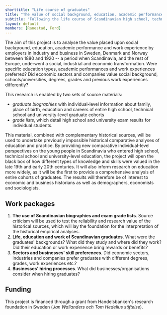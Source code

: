 ```yaml
---
shorttitle: "Life course of graduates"
title: "The value of social background, education, academic performance and work experience"
subtitle: "Following the life course of Scandinavian high school, technical school and university-level graduate cohorts 1880-1920"
layout: default
members: [Ranestad, Ford]
---
```


The aim of this project is to analyse the value placed upon social background, education, academic performance and work experience by employers in industry and business in Sweden, Denmark and Norway between 1880 and 1920 -- a period when Scandinavia, and the rest of Europe, underwent a social, industrial and economic transformation. Were specific education types, academic performances and work experiences preferred? Did economic sectors and companies value social background, schools/universities, degrees, grades and previous work experiences differently?

This research is enabled by two sets of source materials:
- _graduate biographies_ with individual-level information about family, place of birth, education and careers of entire high school, technical school and university-level graduate cohorts
- _grade lists_, which detail high school and university exam results for individual students.

This material, combined with complementary historical sources, will be used to undertake previously impossible historical comparative analyses of education and practice. By providing new comparative individual-level perspectives on the young people in Scandinavia who entered high school, technical school and university-level education, the project will open the black box of how different types of knowledge and skills were valued in the late 19th and early 20th centuries. It will also inform research on education more widely, as it will be the first to provide a comprehensive analysis of entire cohorts of graduates. The results will therefore be of interest to economic and business historians as well as demographers, economists and sociologists.

## Work packages
1. **The use of Scandinavian biographies and exam grade lists**. Source criticism will be used to test the reliability and research value of the historical sources, which will lay the foundation for the interpretation of the historical empirical analyses.
2. **Life, education and work of Scandinavian graduates**. What were the graduates' backgrounds? What did they study and where did they work? Did their education or work experience bring rewards or benefits?
3. **Sectors and businesses' skill preferences**. Did economic sectors, industries and companies prefer graduates with different degrees, grades, work experiences etc.?
4. **Businesses' hiring processes**. What did businesses/organisations consider when hiring graduates?

## Funding
This project is financed through a grant from Handelsbanken's research foundation in Sweden (_Jan Wallanders och Tom Hedelius stiftelse_).
